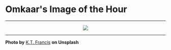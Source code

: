 # Omkaar's Image of the Hour

---

<div align="center">

<a href="https://unsplash.com/photos/people-walk-and-bike-through-an-urban-tunnel-GCuBlQ_5vc0">
  <img src="https://images.unsplash.com/photo-1749310934634-7c9a5f5e165f?crop=entropy&cs=tinysrgb&fit=max&fm=jpg&ixid=M3w3NjA2Nzh8MHwxfHJhbmRvbXx8fHx8fHx8fDE3NTMyNTA0MDB8&ixlib=rb-4.1.0&q=80&w=1080" style="max-width:100%; height:auto;">
</a>



</div>

---

**Photo by** [K.T. Francis](https://unsplash.com/@ktfrancis) **on Unsplash**
